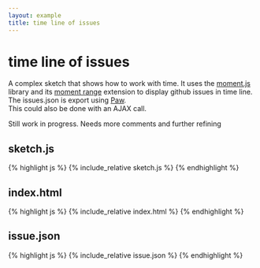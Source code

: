 ```yaml
---
layout: example
title: time line of issues
---
```

# time line of issues

A complex sketch that shows how to work with time. It uses the [moment.js](http://momentjs.com/) library and its [moment range](http://gf3.github.io/moment-range/) extension to display github issues in time line. The issues.json is export using [Paw](https://luckymarmot.com/paw).  
This could also be done with an AJAX call.  

Still work in progress. Needs more comments and further refining  

## sketch.js 
{% highlight js %}
{% include_relative sketch.js %}
{% endhighlight %}

## index.html 
{% highlight js %}
{% include_relative index.html %}
{% endhighlight %}


## issue.json

{% highlight js %}
{% include_relative issue.json %}
{% endhighlight %}


<script type="text/javascript" src="https://cdnjs.cloudflare.com/ajax/libs/moment.js/2.10.6/moment.min.js"></script>
<script type="text/javascript" src="https://cdnjs.cloudflare.com/ajax/libs/moment-range/2.0.3/moment-range.js"></script>